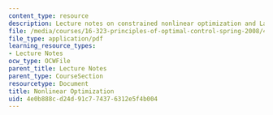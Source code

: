 ```yaml
---
content_type: resource
description: Lecture notes on constrained nonlinear optimization and Lagrange multipliers.
file: /media/courses/16-323-principles-of-optimal-control-spring-2008/4e0b888cd24d91c774376312e5f4b004_lec2.pdf
file_type: application/pdf
learning_resource_types:
- Lecture Notes
ocw_type: OCWFile
parent_title: Lecture Notes
parent_type: CourseSection
resourcetype: Document
title: Nonlinear Optimization
uid: 4e0b888c-d24d-91c7-7437-6312e5f4b004
---
```

